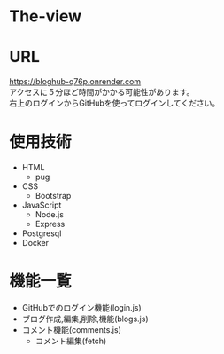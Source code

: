 # The-view
  

# URL
https://bloghub-q76p.onrender.com<br>
アクセスに５分ほど時間がかかる可能性があります。<br>
右上のログインからGitHubを使ってログインしてください。

# 使用技術
  - HTML
    - pug
  - CSS
    - Bootstrap
  - JavaScript
    - Node.js
    - Express
  - Postgresql
  - Docker

# 機能一覧
  - GitHubでのログイン機能(login.js)
  - ブログ作成,編集,削除,機能(blogs.js)
  - コメント機能(comments.js)
    - コメント編集(fetch)
  
